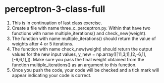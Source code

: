 # perceptron-3-class-full
<ol>

<li>This is in continuation of last class exercise. 

<li>Create a file with name three_c_perceptron.py. Within that have two functions with name multiple_iterations() and check_new(weight). 

<li>The function with name multiple_iterations() should return the value of weights after 4 or 5 iterations. 

<li>The function with name check_new(weight) should return the output values for the new input values, y_new = np.array([[11,3,1],[2,-6,1],[-6,6,1],]). Make sure you pass the final weight obtained from the function multiple_iterations() as an argument to this function.

<li>Once you push the code, your code will be checked and a tick mark will appear indicating your code is correct.
</ol>
